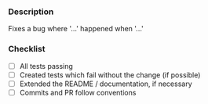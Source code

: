 <!-- Please fill out the title field according to our commit conventions -->

### Description

Fixes a bug where '...' happened when '...'

### Checklist

<!-- Mark these as checked by replacing [ ] with [x] -->
- [ ] All tests passing
- [ ] Created tests which fail without the change (if possible)
- [ ] Extended the README / documentation, if necessary
- [ ] Commits and PR follow conventions
